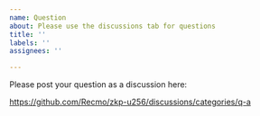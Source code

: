 ```yaml
---
name: Question
about: Please use the discussions tab for questions
title: ''
labels: ''
assignees: ''

---
```


Please post your question as a discussion here:

<https://github.com/Recmo/zkp-u256/discussions/categories/q-a>

<!-- This template is based on https://github.com/tokio-rs/tokio/blob/tokio-1.13.0/.github/ISSUE_TEMPLATE/question.md -->
